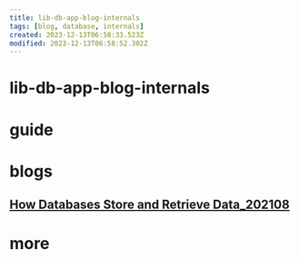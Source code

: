 ```yaml
---
title: lib-db-app-blog-internals
tags: [blog, database, internals]
created: 2023-12-13T06:58:33.523Z
modified: 2023-12-13T06:58:52.302Z
---
```


# lib-db-app-blog-internals

# guide

# blogs

## [How Databases Store and Retrieve Data_202108](https://siemens.blog/posts/how-databases-store-and-retrieve-data/)

# more
